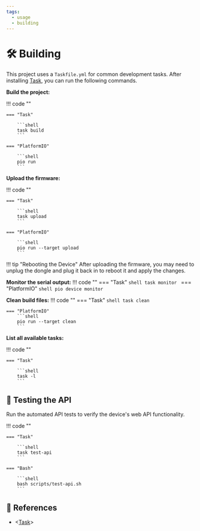 ```yaml
---
tags:
  - usage
  - building
---
```

# :hammer_and_wrench: Building

This project uses a `Taskfile.yml` for common development tasks. After installing [Task][1], you can run the following commands.

**Build the project:**

!!! code ""

    === "Task"
    
        ```shell
        task build
        ```

    === "PlatformIO"

        ```shell
        pio run
        ```

**Upload the firmware:**

!!! code ""

    === "Task"

        ```shell
        task upload
        ```
  
    === "PlatformIO"
    
        ```shell
        pio run --target upload
        ```

!!! tip "Rebooting the Device"
    After uploading the firmware, you may need to unplug the dongle and plug it back in to reboot it and apply the changes.

**Monitor the serial output:**
!!! code ""
    === "Task"
        ```shell
        task monitor
        ```
    === "PlatformIO"
        ```shell
        pio device monitor
        ```

**Clean build files:**
!!! code ""
    === "Task"
        ```shell
        task clean
        ```

    === "PlatformIO"
        ```shell
        pio run --target clean
        ```

**List all available tasks:**

!!! code ""

    === "Task"
    
        ```shell
        task -l
        ```

## :test_tube: Testing the API

Run the automated API tests to verify the device's web API functionality.

!!! code ""

    === "Task"

        ```shell
        task test-api
        ```

    === "Bash"

        ```shell
        bash scripts/test-api.sh
        ```

## :link: References

- <[Task][1]>

[1]: <https://taskfile.dev/>
